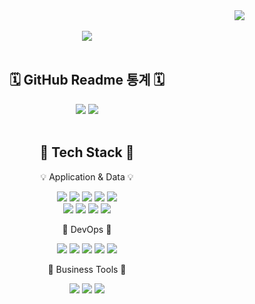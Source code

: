 <div align="right">
<a href="https://hits.seeyoufarm.com"><img src="https://hits.seeyoufarm.com/api/count/incr/badge.svg?url=https%3A%2F%2Fgithub.com%2Fhw-lyu&count_bg=%23929292&title_bg=%23B8B8B8&icon=&icon_color=%23E70303&title=hits&edge_flat=true"/></a>
</div>
<br>
<div align="center">
  <img src="https://capsule-render.vercel.app/api?type=Soft&color=gradient&height=77&section=header&text=LyuHw%20GitHub&fontSize=50&animation=fadeIn">
</div>

<br>

<div align="center">
  <h2>🗓️ GitHub Readme 통계 🗓️</h2>
  <img src="https://github-readme-stats.vercel.app/api/top-langs/?username=hw-lyu&layout=compact&theme=dracula">
  <img src="https://github-readme-stats.vercel.app/api?username=hw-lyu&show_icons=true&theme=dracula">
</div>

<br>
<div align="center">
  <h2>📖 Tech Stack 📖</h2>
  <p>💡 Application &amp; Data 💡<p>
  <img src="https://img.shields.io/badge/HTML5-E34F26?style=flat&logo=HTML5&logoColor=white">
  <img src="https://img.shields.io/badge/CSS3-1572B6?style=flat&logo=CSS3&logoColor=white">
  <img src="https://img.shields.io/badge/SASS-CC6699?style=flat&logo=SASS&logoColor=white">
  <img src="https://img.shields.io/badge/Javascript-F7DF1E?style=flat&logo=javascript&logoColor=white">
  <img src="https://img.shields.io/badge/jQuery-0769AD?style=flat&logo=jQuery&logoColor=white">
  <br>
  <img src="https://img.shields.io/badge/PHP-777BB4?style=flat&logo=PHP&logoColor=white">
  <img src="https://img.shields.io/badge/Laravel-FF2D20?style=flat&logo=Laravel&logoColor=white">
  <img src="https://img.shields.io/badge/Mysql-4479A1?style=flat&logo=mysql&logoColor=white">
  <img src="https://img.shields.io/badge/Amazon Lightsail-232F3E?style=flat&logo=amazon&logoColor=white">
  <br>
  <p>📕 DevOps 📕<p>
  <img src="https://img.shields.io/badge/Git-F05032?style=flat&logo=git&logoColor=white">
  <img src="https://img.shields.io/badge/GitHub-181717?style=flat&logo=GitHub&logoColor=white">
  <img src="https://img.shields.io/badge/GitLab-FC6D26?style=flat&logo=GitLab&logoColor=white">   
  <img src="https://img.shields.io/badge/Visual Studio Code-007ACC?style=flat&logo=visualstudiocode&logoColor=white">
  <img src="https://img.shields.io/badge/PhpStorm-CF4647?style=flat&logo=phpstorm&logoColor=white">    
  <br>
  <p>📒 Business Tools 📒</p>
  <img src="https://img.shields.io/badge/Slack-4A154B?style=flat&logo=slack&logoColor=white">
  <img src="https://img.shields.io/badge/Adobe Photoshop-31A8FF?style=flat&logo=adobephotoshop&logoColor=white">     
  <img src="https://img.shields.io/badge/Figma-F24E1E?style=flat&logo=figma&logoColor=white"> 
</div>
